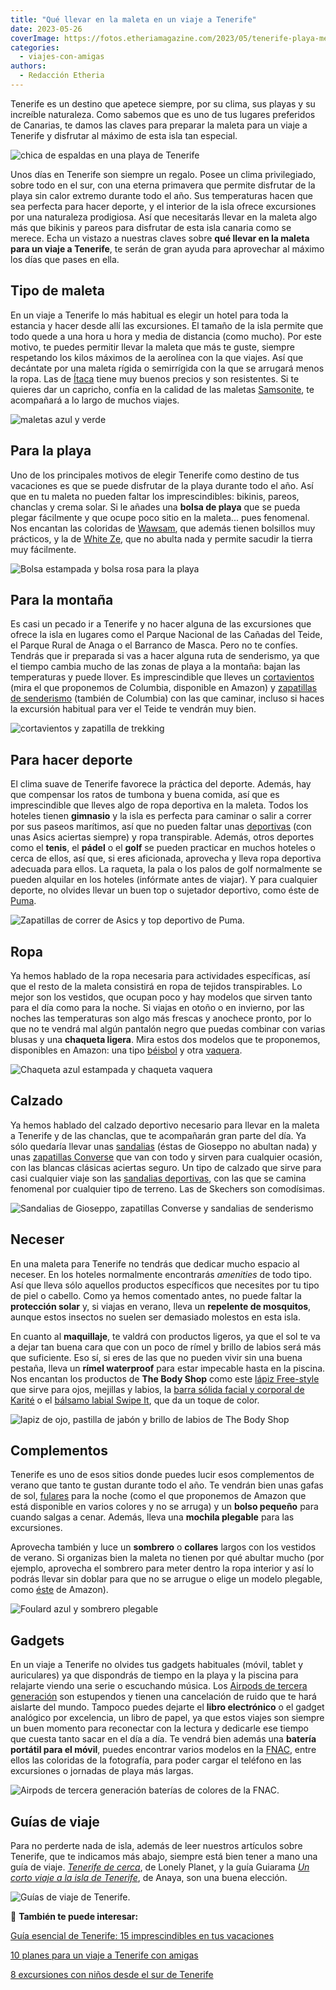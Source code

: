 ```yaml
---
title: "Qué llevar en la maleta en un viaje a Tenerife"
date: 2023-05-26
coverImage: https://fotos.etheriamagazine.com/2023/05/tenerife-playa-medano.jpg
categories: 
  - viajes-con-amigas
authors: 
  - Redacción Etheria
---
```


Tenerife es un destino que apetece siempre, por su clima, sus playas y su increíble 
naturaleza. Como sabemos que es uno de tus lugares preferidos de Canarias, te damos las 
claves para preparar la maleta para un viaje a Tenerife y disfrutar al máximo de esta 
isla tan especial. 

![chica de espaldas en una playa de Tenerife](https://fotos.etheriamagazine.com/2023/05/tenerife-playa-medano.jpg "En Tenerife no faltarán las jornadas interminables de playa.")

Unos días en Tenerife son siempre un regalo. Posee un clima privilegiado, sobre todo en 
el sur, con una eterna primavera que permite disfrutar de la playa sin calor extremo 
durante todo el año. Sus temperaturas hacen que sea perfecta para hacer deporte, y el 
interior de la isla ofrece excursiones por una naturaleza prodigiosa. Así que 
necesitarás llevar en la maleta algo más que bikinis y pareos para disfrutar de esta 
isla canaria como se merece. Echa un vistazo a nuestras claves sobre **qué llevar en la 
maleta para un viaje a Tenerife**, te serán de gran ayuda para aprovechar al máximo los 
días que pases en ella. 

## Tipo de maleta

En un viaje a Tenerife lo más habitual es elegir un hotel para toda la estancia y hacer 
desde allí las excursiones. El tamaño de la isla permite que todo quede a una hora u 
hora y media de distancia (como mucho). Por este motivo, te puedes permitir llevar la 
maleta que más te guste, siempre respetando los kilos máximos de la aerolínea con la que 
viajes. Así que decántate por una maleta rígida o semirrígida con la que se arrugará 
menos la ropa. Las de [Ítaca](https://amzn.to/3OtnwoT) tiene muy buenos precios y son 
resistentes. Si te quieres dar un capricho, confía en la calidad de las maletas [Samsonite](https://amzn.to/43eXtWM), 
te acompañará a lo largo de muchos viajes. 

![maletas azul y verde](https://fotos.etheriamagazine.com/2023/05/tenerife-maletas.jpg "Maletas de Ítaca y Samsonite disponibles en Amazon.")

## Para la playa

Uno de los principales motivos de elegir Tenerife como destino de tus vacaciones es que 
se puede disfrutar de la playa durante todo el año. Así que en tu maleta no pueden 
faltar los imprescindibles: bikinis, pareos, chanclas y crema solar. Si le añades una 
**bolsa de playa** que se pueda plegar fácilmente y que ocupe poco sitio en la maleta... 
pues fenomenal. Nos encantan las coloridas de [Wawsam](https://amzn.to/3MpZdFJ), que 
además tienen bolsillos muy prácticos, y la de [White Ze](https://amzn.to/421GVjR), que 
no abulta nada y permite sacudir la tierra muy fácilmente. 

![Bolsa estampada y bolsa rosa para la playa](https://fotos.etheriamagazine.com/2023/05/tenerife-bolsas-playa.jpg "Bolsas ligeras para la playa que se pueden comprar en Amazon.")

## Para la montaña

Es casi un pecado ir a Tenerife y no hacer alguna de las excursiones que ofrece la isla 
en lugares como el Parque Nacional de las Cañadas del Teide, el Parque Rural de Anaga o 
el Barranco de Masca. Pero no te confíes. Tendrás que ir preparada si vas a hacer alguna 
ruta de senderismo, ya que el tiempo cambia mucho de las zonas de playa a la montaña: 
bajan las temperaturas y puede llover. Es imprescindible que lleves un [cortavientos](https://amzn.to/43j09Tm) 
(mira el que proponemos de Columbia, disponible en Amazon) y [zapatillas de 
senderismo](https://amzn.to/45fb8Pk) (también de Columbia) con las que caminar, incluso 
si haces la excursión habitual para ver el Teide te vendrán muy bien. 

![cortavientos y zapatilla de trekking](https://fotos.etheriamagazine.com/2023/05/tenerife-senderismo.jpg "Cortavientos y zapatillas de senderismo de Columbia disponibles en Amazon.")

## Para hacer deporte

El clima suave de Tenerife favorece la práctica del deporte. Además, hay que compensar 
los ratos de tumbona y buena comida, así que es imprescindible que lleves algo de ropa 
deportiva en la maleta. Todos los hoteles tienen **gimnasio** y la isla es perfecta para 
caminar o salir a correr por sus paseos marítimos, así que no pueden faltar unas [deportivas](https://amzn.to/41ZyG89) 
(con unas Asics aciertas siempre) y ropa transpirable. Además, otros deportes como el 
**tenis**, el **pádel** o el **golf** se pueden practicar en muchos hoteles o cerca de 
ellos, así que, si eres aficionada, aprovecha y lleva ropa deportiva adecuada para 
ellos. La raqueta, la pala o los palos de golf normalmente se pueden alquilar en los 
hoteles (infórmate antes de viajar). Y para cualquier deporte, no olvides llevar un buen 
top o sujetador deportivo, como éste de [Puma](https://amzn.to/45o52w7). 

![Zapatillas de correr de Asics y top deportivo de Puma.](https://fotos.etheriamagazine.com/2023/05/tenerife-ropa-deporte.jpg "Zapatillas de correr de Asics y top deportivo de Puma.")

## Ropa

Ya hemos hablado de la ropa necesaria para actividades específicas, así que el resto de 
la maleta consistirá en ropa de tejidos transpirables. Lo mejor son los vestidos, que 
ocupan poco y hay modelos que sirven tanto para el día como para la noche. Si viajas en 
otoño o en invierno, por las noches las temperaturas son algo más frescas y anochece 
pronto, por lo que no te vendrá mal algún pantalón negro que puedas combinar con varias 
blusas y una **chaqueta ligera**. Mira estos dos modelos que te proponemos, disponibles 
en Amazon: una tipo [b](https://amzn.to/41Tz9J3)[é](https://amzn.to/41Tz9J3)[isbol](https://amzn.to/41Tz9J3) 
y otra [vaquera](https://amzn.to/439PdHA). 

![Chaqueta azul estampada y chaqueta vaquera](https://fotos.etheriamagazine.com/2023/05/tenerife-chaqueta-ligera.jpg "Chaquetas ligeras perfectas para llevar a Tenerife.")

## Calzado

Ya hemos hablado del calzado deportivo necesario para llevar en la maleta a Tenerife y 
de las chanclas, que te acompañarán gran parte del día. Ya sólo quedaría llevar unas [sandalias](https://amzn.to/3of6ZKQ) 
(éstas de Gioseppo no abultan nada) y unas [zapatillas 
Converse](https://amzn.to/3BNps45) que van con todo y sirven para cualquier ocasión, con 
las blancas clásicas aciertas seguro. Un tipo de calzado que sirve para casi cualquier 
viaje son las [sandalias deportivas](https://amzn.to/3WooqVR), con las que se camina 
fenomenal por cualquier tipo de terreno. Las de Skechers son comodísimas. 

![Sandalias de Gioseppo, zapatillas Converse y sandalias de senderismo](https://fotos.etheriamagazine.com/2023/05/tenerife-calzado.jpg "Sandalias de Gioseppo, zapatillas Converse y sandalias de senderismo de Skechers.")

## Neceser

En una maleta para Tenerife no tendrás que dedicar mucho espacio al neceser. En los 
hoteles normalmente encontrarás _amenities_ de todo tipo. Así que lleva sólo aquellos 
productos específicos que necesites por tu tipo de piel o cabello. Como ya hemos 
comentado antes, no puede faltar la **protección solar** y, si viajas en verano, lleva 
un **repelente de mosquitos**, aunque estos insectos no suelen ser demasiado molestos en 
esta isla. 

En cuanto al **maquillaje**, te valdrá con productos ligeros, ya que el sol te va a 
dejar tan buena cara que con un poco de rímel y brillo de labios será más que 
suficiente. Eso sí, si eres de las que no pueden vivir sin una buena pestaña, lleva un 
**rímel waterproof** para estar impecable hasta en la piscina. Nos encantan los 
productos de **The Body Shop** como este [lápiz Free-style](https://tidd.ly/41YtiSB) que 
sirve para ojos, mejillas y labios, la [barra sólida facial y corporal de 
Karité](https://tidd.ly/3B8AjVJ) o el [bálsamo labial Swipe 
It](https://tidd.ly/3IAtVLq), que da un toque de color. 

![lapiz de ojo, pastilla de jabón y brillo de labios de The Body Shop](https://fotos.etheriamagazine.com/2023/05/tenerife-neceser.jpg "Productos de © The Body Shop perfectos para viaje.")

## Complementos

Tenerife es uno de esos sitios donde puedes lucir esos complementos de verano que tanto 
te gustan durante todo el año. Te vendrán bien unas gafas de sol, [fulares](https://amzn.to/3OAbvyi) 
para la noche (como el que proponemos de Amazon que está disponible en varios colores y 
no se arruga) y un **bolso pequeño** para cuando salgas a cenar. Además, lleva una 
**mochila plegable** para las excursiones. 

Aprovecha también y luce un **sombrero** o **collares** largos con los vestidos de 
verano. Si organizas bien la maleta no tienen por qué abultar mucho (por ejemplo, 
aprovecha el sombrero para meter dentro la ropa interior y así lo podrás llevar sin 
doblar para que no se arrugue o elige un modelo plegable, como [éste](https://amzn.to/3WuUIOL) 
de Amazon). 

![Foulard azul y sombrero plegable](https://fotos.etheriamagazine.com/2023/05/tenerife-complementos.jpg "Foulard y sombrero plegable que se pueden comprar en Amazon.")

## Gadgets

En un viaje a Tenerife no olvides tus gadgets habituales (móvil, tablet y auriculares) 
ya que dispondrás de tiempo en la playa y la piscina para relajarte viendo una serie o 
escuchando música. Los [Airpods de tercera generación](https://amzn.to/43kJ9vX) son 
estupendos y tienen una cancelación de ruido que te hará aislarte del mundo. Tampoco 
puedes dejarte el **libro electrónico** o el gadget analógico por excelencia, un libro 
de papel, ya que estos viajes son siempre un buen momento para reconectar con la lectura 
y dedicarle ese tiempo que cuesta tanto sacar en el día a día. Te vendrá bien además una 
**batería portátil para el móvil**, puedes encontrar varios modelos en la [FNAC](https://clk.tradedoubler.com/click?p=70431&a=3132464&url=https%3A%2F%2Fclk.tradedoubler.com%2Fclick%3Fp%3D70431%26a%3D3132464), 
entre ellos las coloridas de la fotografía, para poder cargar el teléfono en las 
excursiones o jornadas de playa más largas. 

![Airpods de tercera generación baterías de colores de la FNAC.](https://fotos.etheriamagazine.com/2023/05/tenerife-gadgets.jpg "Airpods de tercera generación (en Amazon) y baterías de colores de la © FNAC.")

## Guías de viaje

Para no perderte nada de isla, además de leer nuestros artículos sobre Tenerife, que te 
indicamos más abajo, siempre está bien tener a mano una guía de viaje. _[Tenerife de 
cerca](https://amzn.to/3MOqq6y)_, de Lonely Planet, y la guía Guiarama _[Un corto viaje 
a la isla de Tenerife](https://amzn.to/423iOl9)_, de Anaya, son una buena elección. 

![Guías de viaje de Tenerife.](https://fotos.etheriamagazine.com/2023/05/tenerife-guias-viaje.jpg "Guías de viaje de Tenerife.")

📌 **También te puede interesar:** 

[Guía esencial de Tenerife: 15 imprescindibles en tus 
vacaciones](https://etheriamagazine.com/2023/01/18/que-ver-en-tenerife/) 

[10 planes para un viaje a Tenerife con 
amigas](https://etheriamagazine.com/2021/05/17/viaje-a-tenerife-con-amigas-que-hacer-excursiones/) 

[8 excursiones con niños desde el sur de 
Tenerife](https://etheriamagazine.com/2020/03/06/excursiones-en-familia-desde-el-sur-de-tenerife-con-ninos/)
